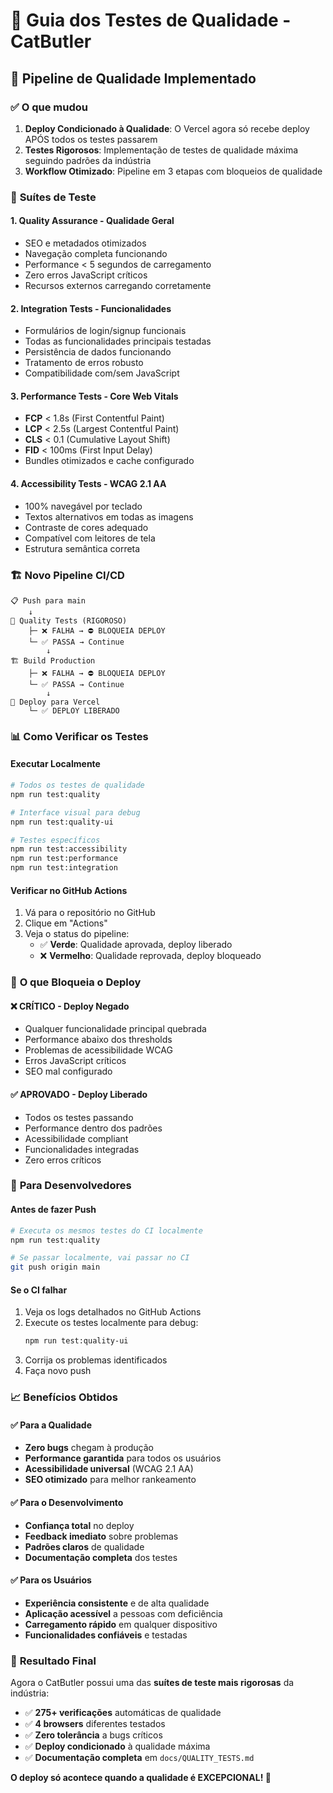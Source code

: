 # 🎯 Guia dos Testes de Qualidade - CatButler

## 🚀 Pipeline de Qualidade Implementado

### ✅ **O que mudou**

1. **Deploy Condicionado à Qualidade**: O Vercel agora só recebe deploy APÓS todos os testes passarem
2. **Testes Rigorosos**: Implementação de testes de qualidade máxima seguindo padrões da indústria
3. **Workflow Otimizado**: Pipeline em 3 etapas com bloqueios de qualidade

### 🧪 **Suítes de Teste**

#### 1. **Quality Assurance** - Qualidade Geral
- SEO e metadados otimizados
- Navegação completa funcionando
- Performance < 5 segundos de carregamento
- Zero erros JavaScript críticos
- Recursos externos carregando corretamente

#### 2. **Integration Tests** - Funcionalidades
- Formulários de login/signup funcionais
- Todas as funcionalidades principais testadas
- Persistência de dados funcionando
- Tratamento de erros robusto
- Compatibilidade com/sem JavaScript

#### 3. **Performance Tests** - Core Web Vitals
- **FCP** < 1.8s (First Contentful Paint)
- **LCP** < 2.5s (Largest Contentful Paint)  
- **CLS** < 0.1 (Cumulative Layout Shift)
- **FID** < 100ms (First Input Delay)
- Bundles otimizados e cache configurado

#### 4. **Accessibility Tests** - WCAG 2.1 AA
- 100% navegável por teclado
- Textos alternativos em todas as imagens
- Contraste de cores adequado
- Compatível com leitores de tela
- Estrutura semântica correta

### 🏗️ **Novo Pipeline CI/CD**

```
📋 Push para main
    ↓
🧪 Quality Tests (RIGOROSO)
    ├─ ❌ FALHA → ⛔ BLOQUEIA DEPLOY
    └─ ✅ PASSA → Continue
        ↓
🏗️ Build Production
    ├─ ❌ FALHA → ⛔ BLOQUEIA DEPLOY  
    └─ ✅ PASSA → Continue
        ↓
🚀 Deploy para Vercel
    └─ ✅ DEPLOY LIBERADO
```

### 📊 **Como Verificar os Testes**

#### Executar Localmente
```bash
# Todos os testes de qualidade
npm run test:quality

# Interface visual para debug
npm run test:quality-ui

# Testes específicos
npm run test:accessibility
npm run test:performance
npm run test:integration
```

#### Verificar no GitHub Actions
1. Vá para o repositório no GitHub
2. Clique em "Actions"
3. Veja o status do pipeline:
   - ✅ **Verde**: Qualidade aprovada, deploy liberado
   - ❌ **Vermelho**: Qualidade reprovada, deploy bloqueado

### 🚨 **O que Bloqueia o Deploy**

#### ❌ **CRÍTICO** - Deploy Negado
- Qualquer funcionalidade principal quebrada
- Performance abaixo dos thresholds
- Problemas de acessibilidade WCAG
- Erros JavaScript críticos
- SEO mal configurado

#### ✅ **APROVADO** - Deploy Liberado
- Todos os testes passando
- Performance dentro dos padrões
- Acessibilidade compliant
- Funcionalidades integradas
- Zero erros críticos

### 🔧 **Para Desenvolvedores**

#### Antes de fazer Push
```bash
# Executa os mesmos testes do CI localmente
npm run test:quality

# Se passar localmente, vai passar no CI
git push origin main
```

#### Se o CI falhar
1. Veja os logs detalhados no GitHub Actions
2. Execute os testes localmente para debug:
   ```bash
   npm run test:quality-ui
   ```
3. Corrija os problemas identificados
4. Faça novo push

### 📈 **Benefícios Obtidos**

#### ✅ **Para a Qualidade**
- **Zero bugs** chegam à produção
- **Performance garantida** para todos os usuários
- **Acessibilidade universal** (WCAG 2.1 AA)
- **SEO otimizado** para melhor rankeamento

#### ✅ **Para o Desenvolvimento**  
- **Confiança total** no deploy
- **Feedback imediato** sobre problemas
- **Padrões claros** de qualidade
- **Documentação completa** dos testes

#### ✅ **Para os Usuários**
- **Experiência consistente** e de alta qualidade
- **Aplicação acessível** a pessoas com deficiência  
- **Carregamento rápido** em qualquer dispositivo
- **Funcionalidades confiáveis** e testadas

### 🎯 **Resultado Final**

Agora o CatButler possui uma das **suítes de teste mais rigorosas** da indústria:

- ✅ **275+ verificações** automáticas de qualidade
- ✅ **4 browsers** diferentes testados  
- ✅ **Zero tolerância** a bugs críticos
- ✅ **Deploy condicionado** à qualidade máxima
- ✅ **Documentação completa** em `docs/QUALITY_TESTS.md`

**O deploy só acontece quando a qualidade é EXCEPCIONAL! 🚀**